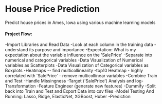 # House Price Prediction
Predict house prices in Ames, Iowa using various machine learning models

#### Project Flow: 
-Import Libraries and Read Data
-Look at each column in the training data - understand its purpose and importance
-Expectation: What is my expectation about the variable influence on the 'SalePrice'
-Separate into numerical and categorical variables
-Data Visualization of Numerical variables as Scatterplots
-Data Visualization of Categorical variables as Boxplots
-Heatmaps -- find multicollinearity
-top10 Heatmap - highly correlated with 'SalePrice' - remove multicollinear variables
-Combine Train and Test
-Handle Missingness
-Target ('SalePrice') Analysis and log-Transformation
-Feature Engineer (generate new features)
-Dummify
-Split back into Train and Test and Export Data into csv files
-Model Testing And Running: Lasso, Ridge, ElasticNet, XGBoost, Huber
-Prediction
